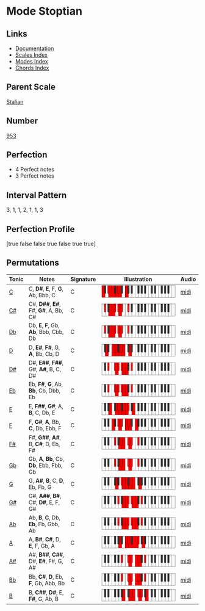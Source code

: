 # Mode Stoptian

## Links

- [Documentation](index.md)
- [Scales Index](Scales.md)
- [Modes Index](Modes.md)
- [Chords Index](Chords.md)

## Parent Scale

[Stalian](ScaleStalian.md)

## Number

[953](https://ianring.com/musictheory/scales/953)

## Perfection

- 4 Perfect notes
- 3 Perfect notes

## Interval Pattern

3, 1, 1, 2, 1, 1, 3

## Perfection Profile

[true false false true false true true]

## Permutations

| Tonic | Notes | Signature | Illustration | Audio |
|-------|-------|-----------|--------------|-------|
| [C](ModeCNaturalStoptian.md) | C, **D#**, **E**, F, **G**, Ab, Bbb, C | C | ![CNaturalStoptian](ModeCNaturalStoptian.png) | [midi](https://github.com/edipermadi/music/blob/main/docs/ModeCNaturalStoptian.mid?raw=true) |
| [C#](ModeCSharpStoptian.md) | C#, **D##**, **E#**, F#, **G#**, A, Bb, C# | C | ![CSharpStoptian](ModeCSharpStoptian.png) | [midi](https://github.com/edipermadi/music/blob/main/docs/ModeCSharpStoptian.mid?raw=true) |
| [Db](ModeDFlatStoptian.md) | Db, **E**, **F**, Gb, **Ab**, Bbb, Cbb, Db | C | ![DFlatStoptian](ModeDFlatStoptian.png) | [midi](https://github.com/edipermadi/music/blob/main/docs/ModeDFlatStoptian.mid?raw=true) |
| [D](ModeDNaturalStoptian.md) | D, **E#**, **F#**, G, **A**, Bb, Cb, D | C | ![DNaturalStoptian](ModeDNaturalStoptian.png) | [midi](https://github.com/edipermadi/music/blob/main/docs/ModeDNaturalStoptian.mid?raw=true) |
| [D#](ModeDSharpStoptian.md) | D#, **E##**, **F##**, G#, **A#**, B, C, D# | C | ![DSharpStoptian](ModeDSharpStoptian.png) | [midi](https://github.com/edipermadi/music/blob/main/docs/ModeDSharpStoptian.mid?raw=true) |
| [Eb](ModeEFlatStoptian.md) | Eb, **F#**, **G**, Ab, **Bb**, Cb, Dbb, Eb | C | ![EFlatStoptian](ModeEFlatStoptian.png) | [midi](https://github.com/edipermadi/music/blob/main/docs/ModeEFlatStoptian.mid?raw=true) |
| [E](ModeENaturalStoptian.md) | E, **F##**, **G#**, A, **B**, C, Db, E | C | ![ENaturalStoptian](ModeENaturalStoptian.png) | [midi](https://github.com/edipermadi/music/blob/main/docs/ModeENaturalStoptian.mid?raw=true) |
| [F](ModeFNaturalStoptian.md) | F, **G#**, **A**, Bb, **C**, Db, Ebb, F | C | ![FNaturalStoptian](ModeFNaturalStoptian.png) | [midi](https://github.com/edipermadi/music/blob/main/docs/ModeFNaturalStoptian.mid?raw=true) |
| [F#](ModeFSharpStoptian.md) | F#, **G##**, **A#**, B, **C#**, D, Eb, F# | C | ![FSharpStoptian](ModeFSharpStoptian.png) | [midi](https://github.com/edipermadi/music/blob/main/docs/ModeFSharpStoptian.mid?raw=true) |
| [Gb](ModeGFlatStoptian.md) | Gb, **A**, **Bb**, Cb, **Db**, Ebb, Fbb, Gb | C | ![GFlatStoptian](ModeGFlatStoptian.png) | [midi](https://github.com/edipermadi/music/blob/main/docs/ModeGFlatStoptian.mid?raw=true) |
| [G](ModeGNaturalStoptian.md) | G, **A#**, **B**, C, **D**, Eb, Fb, G | C | ![GNaturalStoptian](ModeGNaturalStoptian.png) | [midi](https://github.com/edipermadi/music/blob/main/docs/ModeGNaturalStoptian.mid?raw=true) |
| [G#](ModeGSharpStoptian.md) | G#, **A##**, **B#**, C#, **D#**, E, F, G# | C | ![GSharpStoptian](ModeGSharpStoptian.png) | [midi](https://github.com/edipermadi/music/blob/main/docs/ModeGSharpStoptian.mid?raw=true) |
| [Ab](ModeAFlatStoptian.md) | Ab, **B**, **C**, Db, **Eb**, Fb, Gbb, Ab | C | ![AFlatStoptian](ModeAFlatStoptian.png) | [midi](https://github.com/edipermadi/music/blob/main/docs/ModeAFlatStoptian.mid?raw=true) |
| [A](ModeANaturalStoptian.md) | A, **B#**, **C#**, D, **E**, F, Gb, A | C | ![ANaturalStoptian](ModeANaturalStoptian.png) | [midi](https://github.com/edipermadi/music/blob/main/docs/ModeANaturalStoptian.mid?raw=true) |
| [A#](ModeASharpStoptian.md) | A#, **B##**, **C##**, D#, **E#**, F#, G, A# | C | ![ASharpStoptian](ModeASharpStoptian.png) | [midi](https://github.com/edipermadi/music/blob/main/docs/ModeASharpStoptian.mid?raw=true) |
| [Bb](ModeBFlatStoptian.md) | Bb, **C#**, **D**, Eb, **F**, Gb, Abb, Bb | C | ![BFlatStoptian](ModeBFlatStoptian.png) | [midi](https://github.com/edipermadi/music/blob/main/docs/ModeBFlatStoptian.mid?raw=true) |
| [B](ModeBNaturalStoptian.md) | B, **C##**, **D#**, E, **F#**, G, Ab, B | C | ![BNaturalStoptian](ModeBNaturalStoptian.png) | [midi](https://github.com/edipermadi/music/blob/main/docs/ModeBNaturalStoptian.mid?raw=true) |
